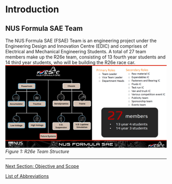 # Introduction

## NUS Formula SAE Team
The NUS Formula SAE (FSAE) Team is an engineering project under the Engineering Design and Innovation Centre (EDIC) and comprises of Electrical and Mechanical Engineering Students. A total of 27 team members make up the R26e team, consisting of 13 fourth year students and 14 third year students, who will be building the R26e race car.  
![team structure](./Figures/NUS%20Formula%20SAE%20Team%20Structure.png)  
_Figure 1: R26e Team Structure_

---

[Next Section: Objective and Scope](objective-and-scope.md)  

[List of Abbreviations](list-of-abbrev.md)